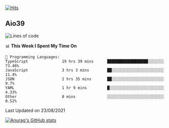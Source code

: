 [![Hits](https://hits.seeyoufarm.com/api/count/incr/badge.svg?url=https%3A%2F%2Fgithub.com%2Faio39&count_bg=%2339C5BB&title_bg=%23555555&icon=&icon_color=%23E7E7E7&title=hits&edge_flat=false)](https://hits.seeyoufarm.com)

## Aio39

<!--START_SECTION:waka-->
![Lines of code](https://img.shields.io/badge/From%20Hello%20World%20I%27ve%20Written-634639%20lines%20of%20code-blue)

📊 **This Week I Spent My Time On** 

```text
💬 Programming Languages: 
TypeScript               19 hrs 39 mins      ██████████████████░░░░░░░   73.46% 
JavaScript               3 hrs 3 mins        ██░░░░░░░░░░░░░░░░░░░░░░░   11.4% 
JSON                     2 hrs 35 mins       ██░░░░░░░░░░░░░░░░░░░░░░░   9.7% 
YAML                     1 hr 9 mins         █░░░░░░░░░░░░░░░░░░░░░░░░   4.33% 
Other                    8 mins              ░░░░░░░░░░░░░░░░░░░░░░░░░   0.52%

```


 Last Updated on 23/08/2021
<!--END_SECTION:waka-->
[![Anurag's GitHub stats](https://github-readme-stats.vercel.app/api?username=aio39)](https://github.com/anuraghazra/github-readme-stats)

<!--
**aio39/aio39** is a ✨ _special_ ✨ repository because its `README.md` (this file) appears on your GitHub profile.

Here are some ideas to get you started:

- 🔭 I’m currently working on ...
- 🌱 I’m currently learning ...
- 👯 I’m looking to collaborate on ...
- 🤔 I’m looking for help with ...
- 💬 Ask me about ...
- 📫 How to reach me: ...
- 😄 Pronouns: ...
- ⚡ Fun fact: ...
-->
